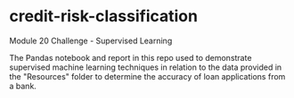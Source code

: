 # credit-risk-classification
Module 20 Challenge - Supervised Learning

The Pandas notebook and report in this repo used to demonstrate supervised machine learning techniques in relation to the data provided in the "Resources" folder to determine the accuracy of loan applications from a bank.  